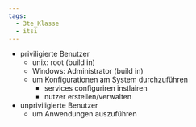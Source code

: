 ```yaml
---
tags:
  - 3te_Klasse
  - itsi
---
```

- priviligierte Benutzer
	- unix: root (build in)
	- Windows: Administrator (build in)
	- um Konfigurationen am System durchzuführen
		- services configuriren instlairen
		- nutzer erstellen/verwalten
- unpriviligierte Benutzer
	- um Anwendungen auszuführen